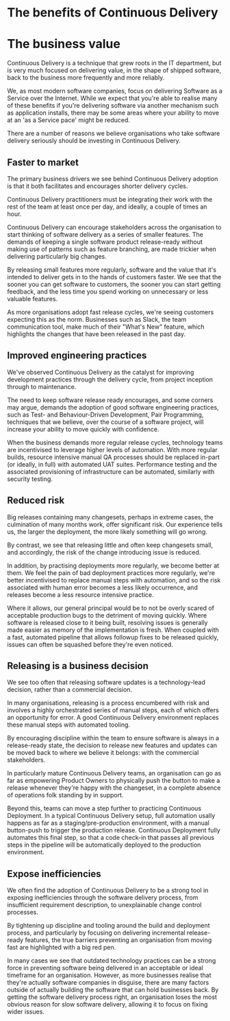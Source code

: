 # The benefits of Continuous Delivery
# The business value

Continuous Delivery is a technique that grew roots in the IT department, but is very much focused on delivering value, in the shape of shipped software, back to the business more frequently and more reliably.

We, as most modern software companies, focus on delivering Software as a Service over the Internet. While we expect that you're able to realise many of these benefits if you're delivering software via another mechanism such as application installs, there may be some areas where your ability to move at an 'as a Service pace' might be reduced.

There are a number of reasons we believe organisations who take software delivery seriously should be investing in Continuous Delivery.

## Faster to market

The primary business drivers we see behind Continuous Delivery adoption is that it both facilitates and encourages shorter delivery cycles.

Continuous Delivery practitioners must be integrating their work with the rest of the team at least once per day, and ideally, a couple of times an hour.

Continuous Delivery can encourage stakeholders across the organisation to start thinking of software delivery as a series of smaller features. The demands of keeping a single software product release-ready without making use of patterns such as feature branching, are made trickier when delivering particularly big changes.

By releasing small features more regularly, software and the value that it's intended to deliver gets in to the hands of customers faster. We see that the sooner you can get software to customers, the sooner you can start getting feedback, and the less time you spend working on unnecessary or less valuable features.

As more organisations adopt fast release cycles, we're seeing customers expecting this as the norm. Businesses such as Slack, the team communication tool, make much of their "What's New" feature, which highlights the changes that have been released in the past day.

## Improved engineering practices

We've observed Continuous Delivery as the catalyst for improving development practices through the delivery cycle, from project inception through to maintenance.

The need to keep software release ready encourages, and some corners may argue, demands the adoption of good software engineering practices, such as Test- and Behaviour-Driven Development, Pair Programming, techniques that we believe, over the course of a software project, will increase your ability to move quickly with confidence.

When the business demands more regular release cycles, technology teams are incentivised to leverage higher levels of automation. With more regular builds, resource intensive manual QA processes should be replaced in-part (or ideally, in full) with automated UAT suites. Performance testing and the associated provisioning of infrastructure can be automated, similarly with security testing.

## Reduced risk

Big releases containing many changesets, perhaps in extreme cases, the culmination of many months work, offer significant risk. Our experience tells us, the larger the deployment, the more likely something will go wrong.

By contrast, we see that releasing little and often keep changesets small, and accordingly, the risk of the change introducing issue is reduced.

In addition, by practising deployments more regularly, we become better at them. We feel the pain of bad deployment practices more regularly, we're better incentivised to replace manual steps with automation, and so the risk associated with human error becomes a less likely occurrence, and releases become a less resource intensive practice.

Where it allows, our general principal would be to not be overly scared of acceptable production bugs to the detriment of moving quickly. Where software is released close to it being built, resolving issues is generally made easier as memory of the implementation is fresh. When coupled with a fast, automated pipeline that allows followup fixes to be released quickly, issues can often be squashed before they're even noticed.

## Releasing is a business decision

We see too often that releasing software updates is a technology-lead decision, rather than a commercial decision.

In many organisations, releasing is a process encumbered with risk and involves a highly orchestrated series of manual steps, each of which offers an opportunity for error. A good Continuous Delivery environment replaces these manual steps with automated tooling.

By encouraging discipline within the team to ensure software is always in a release-ready state, the decision to release new features and updates can be moved back to where we believe it belongs: with the commercial stakeholders.

In particularly mature Continuous Delivery teams, an organisation can go as far as empowering Product Owners to physically push the button to make a release whenever they're happy with the changeset, in a complete absence of operations folk standing by in support.

Beyond this, teams can move a step further to practicing Continuous Deployment. In a typical Continuous Delivery setup, full automation usally happens as far as a staging/pre-production environment, with a manual button-push to trigger the production release. Continuous Deployment fully automates this final step, so that a code check-in that passes all previous steps in the pipeline will be automatically deployed to the production environment.

## Expose inefficiencies

We often find the adoption of Continuous Delivery to be a strong tool in exposing inefficiencies through the software delivery process, from insufficient requirement description, to unexplainable change control processes.

By tightening up discipline and tooling around the build and deployment process, and particularly by focusing on delivering incremental release-ready features, the true barriers preventing an organisation from moving fast are highlighted with a big red pen.

In many cases we see that outdated technology practices can be a strong force in preventing software being delivered in an acceptable or ideal timeframe for an organisation. However, as more businesses realise that they're actually software companies in disguise, there are many factors outside of actually building the software that can hold businesses back. By getting the software delivery process right, an organisation loses the most obvious reason for slow software delivery, allowing it to focus on fixing wider issues.
